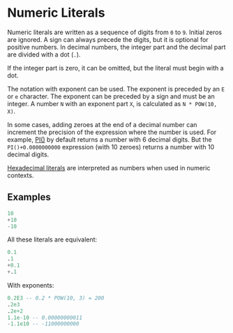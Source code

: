 # Numeric Literals

Numeric literals are written as a sequence of digits from `0` to `9`. Initial zeros are ignored. A sign can always precede the digits, but it is optional for positive numbers. In decimal numbers, the integer part and the decimal part are divided with a dot (`.`).

If the integer part is zero, it can be omitted, but the literal must begin with a dot.

The notation with exponent can be used. The exponent is preceded by an `E` or `e` character. The exponent can be preceded by a sign and must be an integer. A number `N` with an exponent part `X`, is calculated as `N * POW(10, X)`.

In some cases, adding zeroes at the end of a decimal number can increment the precision of the expression where the number is used. For example, [PI()](/built-in-functions/numeric-functions/pi) by default returns a number with 6 decimal digits. But the `PI()+0.0000000000` expression (with 10 zeroes) returns a number with 10 decimal digits.

[Hexadecimal literals](/sql-statements-structure/sql-language-structure/hexadecimal-literals) are interpreted as numbers when used in numeric contexts.

## Examples

```sql
10
+10
-10
```

All these literals are equivalent:

```sql
0.1
.1
+0.1
+.1
```

With exponents:

```sql
0.2E3 -- 0.2 * POW(10, 3) = 200
.2e3
.2e+2
1.1e-10 -- 0.00000000011
-1.1e10 -- -11000000000
```